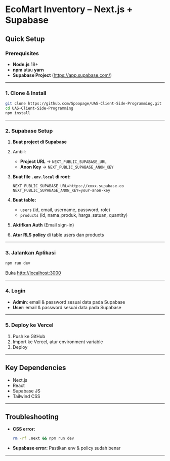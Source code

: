 
# EcoMart Inventory – Next.js + Supabase

## Quick Setup

### Prerequisites

- **Node.js** 18+
- **npm** atau **yarn**
- **Supabase Project** (https://app.supabase.com/)

---

### 1. Clone & Install

```bash
git clone https://github.com/Spoopage/UAS-Client-Side-Programming.git
cd UAS-Client-Side-Programming
npm install
````

---

### 2. Supabase Setup

1. **Buat project di Supabase**

2. Ambil:

   * **Project URL** → `NEXT_PUBLIC_SUPABASE_URL`
   * **Anon Key**   → `NEXT_PUBLIC_SUPABASE_ANON_KEY`

3. **Buat file `.env.local` di root:**

   ```
   NEXT_PUBLIC_SUPABASE_URL=https://xxxx.supabase.co
   NEXT_PUBLIC_SUPABASE_ANON_KEY=your-anon-key
   ```

4. **Buat table:**

   * `users` (id, email, username, password, role)
   * `products` (id, nama\_produk, harga\_satuan, quantity)

5. **Aktifkan Auth** (Email sign-in)

6. **Atur RLS policy** di table users dan products

---

### 3. Jalankan Aplikasi

```bash
npm run dev
```

Buka [http://localhost:3000](http://localhost:3000)

---

### 4. Login

* **Admin**: email & password sesuai data pada Supabase
* **User**: email & password sesuai data pada Supabase

---

### 5. Deploy ke Vercel

1. Push ke GitHub
2. Import ke Vercel, atur environment variable
3. Deploy

---

## Key Dependencies

* Next.js
* React
* Supabase JS
* Tailwind CSS

---

## Troubleshooting

* **CSS error:**

  ```bash
  rm -rf .next && npm run dev
  ```

* **Supabase error:**
  Pastikan env & policy sudah benar

---
